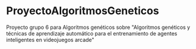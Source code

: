 # ProyectoAlgoritmosGeneticos
Proyecto grupo 6 para Algoritmos genéticos sobre "Algoritmos genéticos y técnicas de aprendizaje automático para el entrenamiento de agentes inteligentes en videojuegos arcade"
